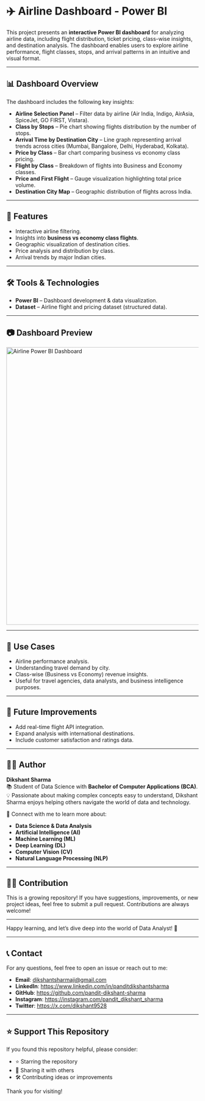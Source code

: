
# ✈️ Airline Dashboard - Power BI  

This project presents an **interactive Power BI dashboard** for analyzing airline data, including flight distribution, ticket pricing, class-wise insights, and destination analysis. The dashboard enables users to explore airline performance, flight classes, stops, and arrival patterns in an intuitive and visual format.  

---

## 📊 Dashboard Overview  

The dashboard includes the following key insights:  

- **Airline Selection Panel** – Filter data by airline (Air India, Indigo, AirAsia, SpiceJet, GO FIRST, Vistara).  
- **Class by Stops** – Pie chart showing flights distribution by the number of stops.  
- **Arrival Time by Destination City** – Line graph representing arrival trends across cities (Mumbai, Bangalore, Delhi, Hyderabad, Kolkata).  
- **Price by Class** – Bar chart comparing business vs economy class pricing.  
- **Flight by Class** – Breakdown of flights into Business and Economy classes.  
- **Price and First Flight** – Gauge visualization highlighting total price volume.  
- **Destination City Map** – Geographic distribution of flights across India.  

---

## 🚀 Features  

- Interactive airline filtering.  
- Insights into **business vs economy class flights**.  
- Geographic visualization of destination cities.  
- Price analysis and distribution by class.  
- Arrival trends by major Indian cities.  

---

## 🛠️ Tools & Technologies  

- **Power BI** – Dashboard development & data visualization.  
- **Dataset** – Airline flight and pricing dataset (structured data).  

---

## 📷 Dashboard Preview  

<img width="1320" height="727" alt="Airline Power BI Dashboard " src="https://github.com/user-attachments/assets/9fdf33ba-855f-49b7-a94d-1c6d5034f726" />

---

## 🎯 Use Cases  

- Airline performance analysis.  
- Understanding travel demand by city.  
- Class-wise (Business vs Economy) revenue insights.  
- Useful for travel agencies, data analysts, and business intelligence purposes.  

---

## 📌 Future Improvements  

- Add real-time flight API integration.  
- Expand analysis with international destinations.  
- Include customer satisfaction and ratings data.  

---

## 👨‍💻 Author  

**Dikshant Sharma**  
📚 Student of Data Science with **Bachelor of Computer Applications (BCA)**.  
💡 Passionate about making complex concepts easy to understand, Dikshant Sharma enjoys helping others navigate the world of data and technology.  

🔗 Connect with me to learn more about:  
- **Data Science & Data Analysis**  
- **Artificial Intelligence (AI)**  
- **Machine Learning (ML)**  
- **Deep Learning (DL)**  
- **Computer Vision (CV)**  
- **Natural Language Processing (NLP)**  

---

## 👩‍💻 Contribution

This is a growing repository! If you have suggestions, improvements, or new project ideas, feel free to submit a pull request. Contributions are always welcome!

---

Happy learning, and let’s dive deep into the world of Data Analyst! 🎉

---

## 📞 Contact

For any questions, feel free to open an issue or reach out to me:

- **Email**: dikshantsharmaji@gmail.com
- **LinkedIn**: https://www.linkedin.com/in/panditdikshantsharma
- **GitHub**: https://github.com/pandit-dikshant-sharma
- **Instagram**: https://instagram.com/pandit_dikshant_sharma
- **Twitter**: https://x.com/dikshant9528


---

## ⭐ Support This Repository

If you found this repository helpful, please consider:
- ⭐ Starring the repository
- 🔁 Sharing it with others
- 🛠 Contributing ideas or improvements

Thank you for visiting!
